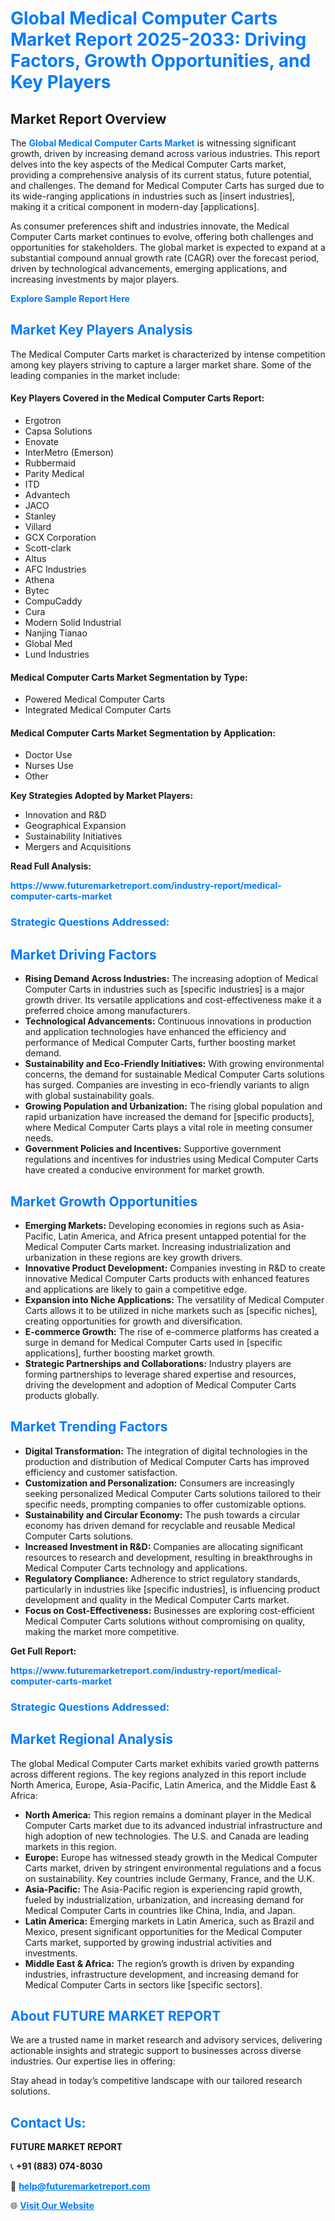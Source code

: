 <h1 style="color: #007BFF;">Global Medical Computer Carts Market Report 2025-2033: Driving Factors, Growth Opportunities, and Key Players</h1>

<section id="overview">
<h2>Market Report Overview</h2>
<p>The <a href="https://www.futuremarketreport.com/industry-report/medical-computer-carts-market" style="color: #007BFF; text-decoration: none;"><strong>Global Medical Computer Carts Market</strong></a> is witnessing significant growth, driven by increasing demand across various industries. This report delves into the key aspects of the Medical Computer Carts market, providing a comprehensive analysis of its current status, future potential, and challenges. The demand for Medical Computer Carts has surged due to its wide-ranging applications in industries such as [insert industries], making it a critical component in modern-day [applications].</p>
<p>As consumer preferences shift and industries innovate, the Medical Computer Carts market continues to evolve, offering both challenges and opportunities for stakeholders. The global market is expected to expand at a substantial compound annual growth rate (CAGR) over the forecast period, driven by technological advancements, emerging applications, and increasing investments by major players.</p>
</section>

<section id="overview">
<p><a href="https://www.futuremarketreport.com/request-sample/reportId=61134" style="color: #007BFF; text-decoration: none;"><strong>Explore Sample Report Here</strong></a></p>
</section>

<section id="key-players">
<h2 style="color: #007BFF;">Market Key Players Analysis</h2>
<p>The Medical Computer Carts market is characterized by intense competition among key players striving to capture a larger market share. Some of the leading companies in the market include:</p>
<h4>Key Players Covered in the Medical Computer Carts Report:</h4>
<ul><li>Ergotron</li><li>Capsa Solutions</li><li>Enovate</li><li>InterMetro (Emerson)</li><li>Rubbermaid</li><li>Parity Medical</li><li>ITD</li><li>Advantech</li><li>JACO</li><li>Stanley</li><li>Villard</li><li>GCX Corporation</li><li>Scott-clark</li><li>Altus</li><li>AFC Industries</li><li>Athena</li><li>Bytec</li><li>CompuCaddy</li><li>Cura</li><li>Modern Solid Industrial</li><li>Nanjing Tianao</li><li>Global Med</li><li>Lund Industries</li></ul>
<h4>Medical Computer Carts Market Segmentation by Type:</h4>
<ul><li>Powered Medical Computer Carts</li><li>Integrated Medical Computer Carts</li></ul>

<h4>Medical Computer Carts Market Segmentation by Application:</h4>
<ul><li>Doctor Use</li><li>Nurses Use</li><li>Other</li></ul>
<p><strong>Key Strategies Adopted by Market Players:</strong></p>
<ul>
<li>Innovation and R&D</li>
<li>Geographical Expansion</li>
<li>Sustainability Initiatives</li>
<li>Mergers and Acquisitions</li>
</ul>
</section>

<section>
<p><strong>Read Full Analysis: </strong></p><a href="https://www.futuremarketreport.com/industry-report/medical-computer-carts-market" style="color: #007BFF; text-decoration: none;"><strong>https://www.futuremarketreport.com/industry-report/medical-computer-carts-market</strong></a>
<h3 style="color: #007BFF;">Strategic Questions Addressed:</h3>
</section>

<section id="driving-factors">
<h2 style="color: #007BFF;">Market Driving Factors</h2>
<ul>
<li><strong>Rising Demand Across Industries:</strong> The increasing adoption of Medical Computer Carts in industries such as [specific industries] is a major growth driver. Its versatile applications and cost-effectiveness make it a preferred choice among manufacturers.</li>
<li><strong>Technological Advancements:</strong> Continuous innovations in production and application technologies have enhanced the efficiency and performance of Medical Computer Carts, further boosting market demand.</li>
<li><strong>Sustainability and Eco-Friendly Initiatives:</strong> With growing environmental concerns, the demand for sustainable Medical Computer Carts solutions has surged. Companies are investing in eco-friendly variants to align with global sustainability goals.</li>
<li><strong>Growing Population and Urbanization:</strong> The rising global population and rapid urbanization have increased the demand for [specific products], where Medical Computer Carts plays a vital role in meeting consumer needs.</li>
<li><strong>Government Policies and Incentives:</strong> Supportive government regulations and incentives for industries using Medical Computer Carts have created a conducive environment for market growth.</li>
</ul>
</section>

<section id="growth-opportunities">
<h2 style="color: #007BFF;">Market Growth Opportunities</h2>
<ul>
<li><strong>Emerging Markets:</strong> Developing economies in regions such as Asia-Pacific, Latin America, and Africa present untapped potential for the Medical Computer Carts market. Increasing industrialization and urbanization in these regions are key growth drivers.</li>
<li><strong>Innovative Product Development:</strong> Companies investing in R&D to create innovative Medical Computer Carts products with enhanced features and applications are likely to gain a competitive edge.</li>
<li><strong>Expansion into Niche Applications:</strong> The versatility of Medical Computer Carts allows it to be utilized in niche markets such as [specific niches], creating opportunities for growth and diversification.</li>
<li><strong>E-commerce Growth:</strong> The rise of e-commerce platforms has created a surge in demand for Medical Computer Carts used in [specific applications], further boosting market growth.</li>
<li><strong>Strategic Partnerships and Collaborations:</strong> Industry players are forming partnerships to leverage shared expertise and resources, driving the development and adoption of Medical Computer Carts products globally.</li>
</ul>
</section>

<section id="trending-factors">
<h2 style="color: #007BFF;">Market Trending Factors</h2>
<ul>
<li><strong>Digital Transformation:</strong> The integration of digital technologies in the production and distribution of Medical Computer Carts has improved efficiency and customer satisfaction.</li>
<li><strong>Customization and Personalization:</strong> Consumers are increasingly seeking personalized Medical Computer Carts solutions tailored to their specific needs, prompting companies to offer customizable options.</li>
<li><strong>Sustainability and Circular Economy:</strong> The push towards a circular economy has driven demand for recyclable and reusable Medical Computer Carts solutions.</li>
<li><strong>Increased Investment in R&D:</strong> Companies are allocating significant resources to research and development, resulting in breakthroughs in Medical Computer Carts technology and applications.</li>
<li><strong>Regulatory Compliance:</strong> Adherence to strict regulatory standards, particularly in industries like [specific industries], is influencing product development and quality in the Medical Computer Carts market.</li>
<li><strong>Focus on Cost-Effectiveness:</strong> Businesses are exploring cost-efficient Medical Computer Carts solutions without compromising on quality, making the market more competitive.</li>
</ul>
</section>

<section>
<p><strong>Get Full Report: </strong></p><a href="https://www.futuremarketreport.com/industry-report/medical-computer-carts-market" style="color: #007BFF; text-decoration: none;"><strong>https://www.futuremarketreport.com/industry-report/medical-computer-carts-market</strong></a>
<h3 style="color: #007BFF;">Strategic Questions Addressed:</h3>
</section>


<section id="regional-analysis">
<h2 style="color: #007BFF;">Market Regional Analysis</h2>
<p>The global Medical Computer Carts market exhibits varied growth patterns across different regions. The key regions analyzed in this report include North America, Europe, Asia-Pacific, Latin America, and the Middle East & Africa:</p>
<ul>
<li><strong>North America:</strong> This region remains a dominant player in the Medical Computer Carts market due to its advanced industrial infrastructure and high adoption of new technologies. The U.S. and Canada are leading markets in this region.</li>
<li><strong>Europe:</strong> Europe has witnessed steady growth in the Medical Computer Carts market, driven by stringent environmental regulations and a focus on sustainability. Key countries include Germany, France, and the U.K.</li>
<li><strong>Asia-Pacific:</strong> The Asia-Pacific region is experiencing rapid growth, fueled by industrialization, urbanization, and increasing demand for Medical Computer Carts in countries like China, India, and Japan.</li>
<li><strong>Latin America:</strong> Emerging markets in Latin America, such as Brazil and Mexico, present significant opportunities for the Medical Computer Carts market, supported by growing industrial activities and investments.</li>
<li><strong>Middle East & Africa:</strong> The region’s growth is driven by expanding industries, infrastructure development, and increasing demand for Medical Computer Carts in sectors like [specific sectors].</li>
</ul>
</section>

<footer>
<h2 style="color: #007BFF;">About FUTURE MARKET REPORT</h2>
<p>We are a trusted name in market research and advisory services, delivering actionable insights and strategic support to businesses across diverse industries. Our expertise lies in offering:</p>

<p>Stay ahead in today’s competitive landscape with our tailored research solutions.</p>

<h2 style="color: #007BFF;">Contact Us:</h2>
<p><strong>FUTURE MARKET REPORT</strong></p>
<p>📞 <strong>+91 (883) 074-8030</strong></p>
<p>📧 <strong><a href="mailto:help@futuremarketreport.com" style="color: #007BFF;">help@futuremarketreport.com</a></strong></p>
<p>🌐 <strong><a href="https://www.futuremarketreport.com/" style="color: #007BFF;">Visit Our Website</a></strong></p>
</footer>